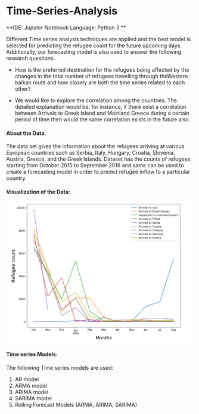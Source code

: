 # Time-Series-Analysis

**IDE: Jupyter Notebook
Language: Python 3 **


Different Time series analysis techniques are applied and the best model is selected for predicting the refugee count for the future upcoming days. Additionally, our forecasting model is also used to answer the following research questions.

- How is the preferred destination for the refugees being
affected by the changes in the total number of refugees
travelling through theWestern balkan route and how closely
are both the time series related to each other?

- We would like to explore the correlation among the countries.
The detailed explanation would be, for instance, if
there exist a correlation between Arrivals to Greek Island
and Mainland Greece during a certain period of time then
would the same correlation exists in the future also.


#### About the Data:
The data set gives the information about the refugees arriving at various European countries such as Serbia, Italy, Hungary, Croatia,
Slovenia, Austria, Greece, and the Greek Islands. Dataset has
the counts of refugees starting from October 2015 to September
2016 and same can be used to create a forecasting model in order
to predict refugee inflow to a particular country.

#### Visualization of the Data:
![](data_visualization.PNG)


#### Time series Models:
The following Time series models are used:
1. AR model
2. ARMA model
3. ARIMA model
4. SARIMA model
5. Rolling Forecast Models (ARMA, ARIMA, SARIMA)






